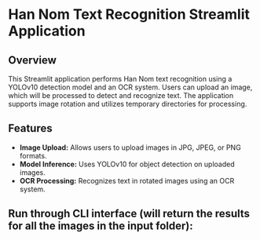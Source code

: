 # Han Nom Text Recognition Streamlit Application

## Overview
This Streamlit application performs Han Nom text recognition using a YOLOv10 detection model and an OCR system. Users can upload an image, which will be processed to detect and recognize text. The application supports image rotation and utilizes temporary directories for processing.

## Features
- **Image Upload:** Allows users to upload images in JPG, JPEG, or PNG formats.
- **Model Inference:** Uses YOLOv10 for object detection on uploaded images.
- **OCR Processing:** Recognizes text in rotated images using an OCR system.

## Run through CLI interface (will return the results for all the images in the input folder):



